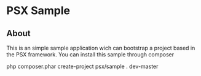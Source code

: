PSX Sample
===

## About

This is an simple sample application wich can bootstrap a project based in the
PSX framework. You can install this sample through composer

php composer.phar create-project psx/sample . dev-master
